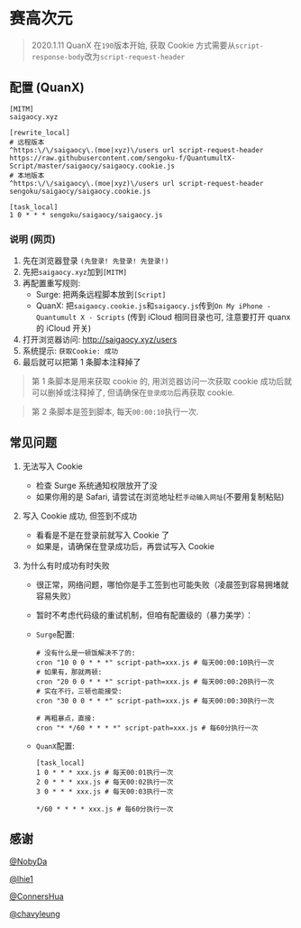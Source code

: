 # 赛高次元


> 2020.1.11 QuanX 在`190`版本开始, 获取 Cookie 方式需要从`script-response-body`改为`script-request-header`


## 配置 (QuanX)

```properties
[MITM]
saigaocy.xyz

[rewrite_local]
# 远程版本
^https:\/\/saigaocy\.(moe|xyz)\/users url script-request-header https://raw.githubusercontent.com/sengoku-f/QuantumultX-Script/master/saigaocy/saigaocy.cookie.js
# 本地版本
^https:\/\/saigaocy\.(moe|xyz)\/users url script-request-header sengoku/saigaocy/saigaocy.cookie.js

[task_local]
1 0 * * * sengoku/saigaocy/saigaocy.js
```

### 说明 (网页)

1. 先在浏览器登录 `(先登录! 先登录! 先登录!)`
2. 先把`saigaocy.xyz`加到`[MITM]`
3. 再配置重写规则:
   - Surge: 把两条远程脚本放到`[Script]`
   - QuanX: 把`saigaocy.cookie.js`和`saigaocy.js`传到`On My iPhone - Quantumult X - Scripts` (传到 iCloud 相同目录也可, 注意要打开 quanx 的 iCloud 开关)
4. 打开浏览器访问: http://saigaocy.xyz/users
5. 系统提示: `获取Cookie: 成功`
6. 最后就可以把第 1 条脚本注释掉了

> 第 1 条脚本是用来获取 cookie 的, 用浏览器访问一次获取 cookie 成功后就可以删掉或注释掉了, 但请确保在`登录成功`后再获取 cookie.

> 第 2 条脚本是签到脚本, 每天`00:00:10`执行一次.

## 常见问题

1. 无法写入 Cookie

   - 检查 Surge 系统通知权限放开了没
   - 如果你用的是 Safari, 请尝试在浏览地址栏`手动输入网址`(不要用复制粘贴)

2. 写入 Cookie 成功, 但签到不成功

   - 看看是不是在登录前就写入 Cookie 了
   - 如果是，请确保在登录成功后，再尝试写入 Cookie

3. 为什么有时成功有时失败

   - 很正常，网络问题，哪怕你是手工签到也可能失败（凌晨签到容易拥堵就容易失败）
   - 暂时不考虑代码级的重试机制，但咱有配置级的（暴力美学）：

   - `Surge`配置:

     ```properties
     # 没有什么是一顿饭解决不了的:
     cron "10 0 0 * * *" script-path=xxx.js # 每天00:00:10执行一次
     # 如果有，那就两顿:
     cron "20 0 0 * * *" script-path=xxx.js # 每天00:00:20执行一次
     # 实在不行，三顿也能接受:
     cron "30 0 0 * * *" script-path=xxx.js # 每天00:00:30执行一次

     # 再粗暴点，直接:
     cron "* */60 * * * *" script-path=xxx.js # 每60分执行一次
     ```

   - `QuanX`配置:

     ```properties
     [task_local]
     1 0 * * * xxx.js # 每天00:01执行一次
     2 0 * * * xxx.js # 每天00:02执行一次
     3 0 * * * xxx.js # 每天00:03执行一次

     */60 * * * * xxx.js # 每60分执行一次
     ```

## 感谢

[@NobyDa](https://github.com/NobyDa)

[@lhie1](https://github.com/lhie1)

[@ConnersHua](https://github.com/ConnersHua)

[@chavyleung](https://github.com/chavyleung/scripts)